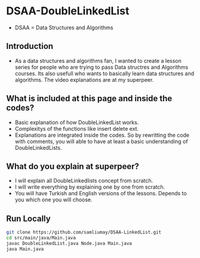 # DSAA-DoubleLinkedList
* DSAA = Data Structures and Algorithms 

## Introduction 
* As a data structures and algorithms fan, I wanted to create a lesson series for people who are trying to pass Data structres and Algorithms courses. Its also usefull who wants to basically learn data structures and algorithms. The video explanations are at my superpeer. 

## What is included at this page and inside the codes? 
* Basic explanation of how DoubleLinkedList works.
* Complexitys of the functions like insert delete ext.
* Explanations are integrated inside the codes. So by rewritting the code with comments, you will able to have at least a basic understanding of DoubleLinkedLists.

## What do you explain at superpeer?
* I will explain all DoubleLinkedlists concept from scratch. 
* I will write everything by explaining one by one from scratch. 
* You will have Turkish and English versions of the lessons. Depends to you which one you will choose. 

## Run Locally
```bash
git clone https://github.com/samliumay/DSAA-LinkedList.git
cd src/main/java/Main.java
javac DoubleLinkedList.java Node.java Main.java
java Main.java
```
